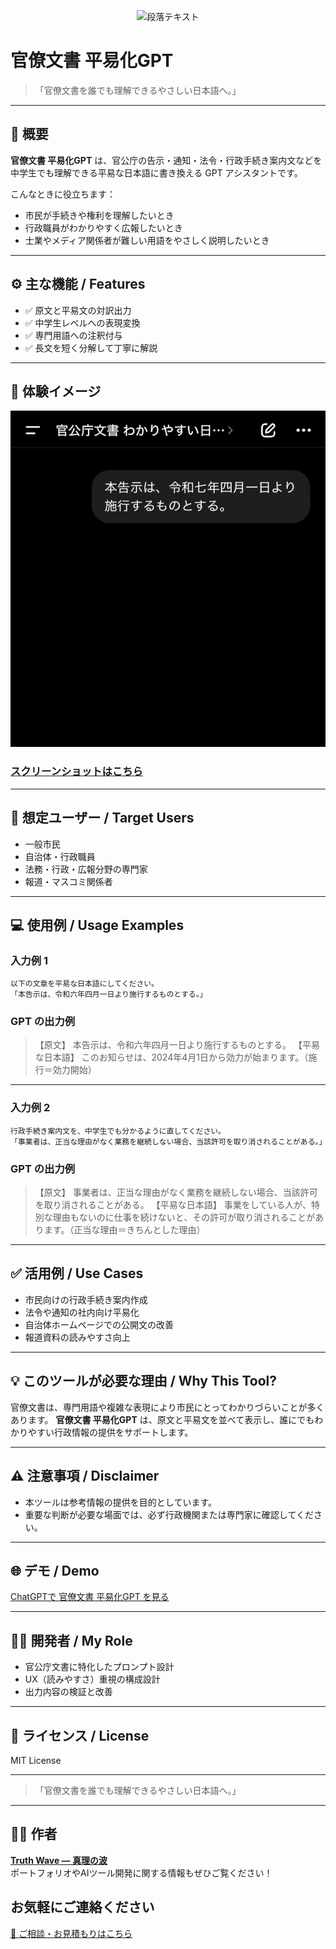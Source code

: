 <p align="center">
<img width="1536" height="1024" alt="段落テキスト" src="https://github.com/user-attachments/assets/eaf890e7-91dd-4e98-aff7-31da188c60d9" />

</p>

# 官僚文書 平易化GPT

> 「官僚文書を誰でも理解できるやさしい日本語へ。」

---

## 📌 概要

**官僚文書 平易化GPT** は、官公庁の告示・通知・法令・行政手続き案内文などを
中学生でも理解できる平易な日本語に書き換える GPT アシスタントです。

こんなときに役立ちます：

* 市民が手続きや権利を理解したいとき
* 行政職員がわかりやすく広報したいとき
* 士業やメディア関係者が難しい用語をやさしく説明したいとき

---

## ⚙️ 主な機能 / Features

* ✅ 原文と平易文の対訳出力
* ✅ 中学生レベルへの表現変換
* ✅ 専門用語への注釈付与
* ✅ 長文を短く分解して丁寧に解説

---

## 📸 **体験イメージ**
![デモ動画](https://github.com/TomoProgrammingDayori/Bureaucratic-Documents-Plain-GPT/blob/main/%E8%B3%87%E6%96%99/%E3%83%87%E3%83%A2%E5%8B%95%E7%94%BB.gif)

### [スクリーンショットはこちら](https://github.com/truthwave/Bureaucratic-Documents-Plain-GPT/tree/main/%E8%B3%87%E6%96%99/%E3%82%B9%E3%82%AF%E3%83%AA%E3%83%BC%E3%83%B3%E3%82%B7%E3%83%A7%E3%83%83%E3%83%88)

---

## 🎯 想定ユーザー / Target Users

* 一般市民
* 自治体・行政職員
* 法務・行政・広報分野の専門家
* 報道・マスコミ関係者

---

## 💻 使用例 / Usage Examples

### 入力例 1

```
以下の文章を平易な日本語にしてください。
「本告示は、令和六年四月一日より施行するものとする。」
```

### GPT の出力例

> 【原文】
> 本告示は、令和六年四月一日より施行するものとする。
> 【平易な日本語】
> このお知らせは、2024年4月1日から効力が始まります。（施行＝効力開始）

---

### 入力例 2

```
行政手続き案内文を、中学生でも分かるように直してください。
「事業者は、正当な理由がなく業務を継続しない場合、当該許可を取り消されることがある。」
```

### GPT の出力例

> 【原文】
> 事業者は、正当な理由がなく業務を継続しない場合、当該許可を取り消されることがある。
> 【平易な日本語】
> 事業をしている人が、特別な理由もないのに仕事を続けないと、その許可が取り消されることがあります。（正当な理由＝きちんとした理由）

---

## ✅ 活用例 / Use Cases

* 市民向けの行政手続き案内作成
* 法令や通知の社内向け平易化
* 自治体ホームページでの公開文の改善
* 報道資料の読みやすさ向上

---

## 💡 このツールが必要な理由 / Why This Tool?

官僚文書は、専門用語や複雑な表現により市民にとってわかりづらいことが多くあります。
**官僚文書 平易化GPT** は、原文と平易文を並べて表示し、誰にでもわかりやすい行政情報の提供をサポートします。

---

## ⚠️ 注意事項 / Disclaimer

* 本ツールは参考情報の提供を目的としています。
* 重要な判断が必要な場面では、必ず行政機関または専門家に確認してください。

---

## 🌐 デモ / Demo

[ChatGPTで 官僚文書 平易化GPT を見る](https://chatgpt.com/g/g-6871b3ade8ec81919758c30bbbbec053-guan-gong-ting-wen-shu-wakariyasuiri-ben-yu-bian-huan-gpt)

---

## 👨‍💻 開発者 / My Role

* 官公庁文書に特化したプロンプト設計
* UX（読みやすさ）重視の構成設計
* 出力内容の検証と改善

---

## 📄 ライセンス / License

MIT License

---

> 「官僚文書を誰でも理解できるやさしい日本語へ。」

---

## 🧑‍💻 作者

**[Truth Wave ― 真理の波](https://github.com/truthwave)**  
ポートフォリオやAIツール開発に関する情報もぜひご覧ください！

## お気軽にご連絡ください
[📩 ご相談・お見積もりはこちら](mailto:realmadrid71214591@gmail.com)
